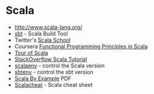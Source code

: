# Scala

* <http://www.scala-lang.org/>
* [sbt](http://www.scala-sbt.org/index.html) - Scala Build Tool
* Twitter's [Scala School](http://twitter.github.io/scala_school/)
* Coursera [Functional Programming Principles in Scala](https://www.coursera.org/learn/progfun1/home/welcome)
* [Tour of Scala](http://docs.scala-lang.org/tutorials/tour/tour-of-scala.html)
* [StackOverflow Scala Tutorial](http://stackoverflow.com/tags/scala/info)
* [scalaenv](https://github.com/mazgi/scalaenv) - control the Scala version
* [sbtenv](https://github.com/mazgi/sbtenv) - control the sbt version
* [Scala By Example](http://www.scala-lang.org/docu/files/ScalaByExample.pdf) PDF
* [Scalacheat](http://docs.scala-lang.org/cheatsheets/) - Scala cheat sheet
